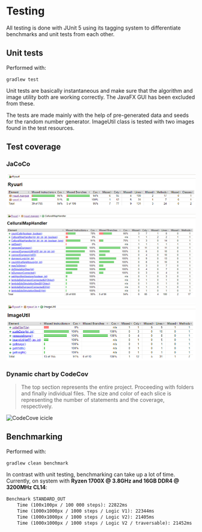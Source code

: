 # Testing

All testing is done with JUnit 5 using its tagging system to differentiate benchmarks and unit tests from each other.

## Unit tests

Performed with:
```
gradlew test
```
Unit tests are basically instantaneous and make sure that the algorithm and image utility both are working correctly. 
The JavaFX GUI has been excluded from these.

The tests are made mainly with the help of pre-generated data and seeds for the random number generator. 
ImageUtil class is tested with two images found in the test resources.

## Test coverage

### JaCoCo

![JaCoCo all](images/jacoco_all.png)

![JaCoCo CelluralMapHandler](images/jacococo_CelluralMapHandler.png)

![JaCoCo ImageUtil](images/jacoco_ImageUtil.png)

### Dynamic chart by CodeCov

> The top section represents the entire project. Proceeding with folders and finally individual files. The size and color of each slice is representing the number of statements and the coverage, respectively.

![CodeCove icicle](https://codecov.io/gh/Luukuton/Ryuuri-tiralab2021/branch/main/graphs/icicle.svg)

## Benchmarking

Performed with:
```
gradlew clean benchmark
```

In contrast with unit testing, benchmarking can take up a lot of time. 
Currently, on system with __Ryzen 1700X @ 3.8GHz and 16GB DDR4 @ 3200MHz CL14__:

```
Benchmark STANDARD_OUT
    Time (100x100px / 100 000 steps): 22822ms
    Time (1000x1000px / 1000 steps / Logic V1): 22344ms
    Time (1000x1000px / 1000 steps / Logic V2): 21405ms
    Time (1000x1000px / 1000 steps / Logic V2 / traversable): 21452ms
```
